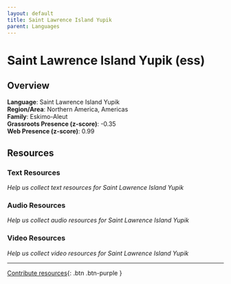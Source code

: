 ```yaml
---
layout: default
title: Saint Lawrence Island Yupik
parent: Languages
---
```


# Saint Lawrence Island Yupik (ess)

## Overview

**Language**: Saint Lawrence Island Yupik  
**Region/Area**: Northern America, Americas  
**Family**: Eskimo-Aleut  
**Grassroots Presence (z-score)**: -0.35  
**Web Presence (z-score)**: 0.99  

## Resources

### Text Resources
*Help us collect text resources for Saint Lawrence Island Yupik*

### Audio Resources
*Help us collect audio resources for Saint Lawrence Island Yupik*

### Video Resources
*Help us collect video resources for Saint Lawrence Island Yupik*

---

[Contribute resources](https://forms.office.com/e/1SfLJx3u1r){: .btn .btn-purple }
